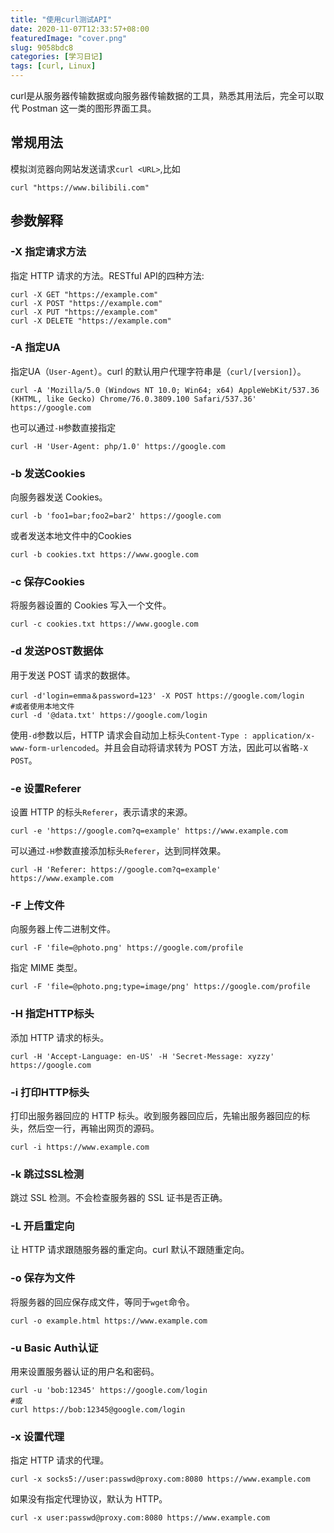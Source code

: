 ```yaml
---
title: "使用curl测试API"
date: 2020-11-07T12:33:57+08:00
featuredImage: "cover.png"
slug: 9058bdc8
categories: [学习日记]
tags: [curl, Linux]
---
```


curl是从服务器传输数据或向服务器传输数据的工具，熟悉其用法后，完全可以取代 Postman 这一类的图形界面工具。

<!--more-->

## 常规用法

模拟浏览器向网站发送请求`curl <URL>`,比如

```shell
curl "https://www.bilibili.com"
```

## 参数解释

### -X 指定请求方法

指定 HTTP 请求的方法。RESTful API的四种方法:

```shell
curl -X GET "https://example.com"
curl -X POST "https://example.com"
curl -X PUT "https://example.com"
curl -X DELETE "https://example.com"
```
### -A 指定UA

指定UA（`User-Agent`）。curl 的默认用户代理字符串是（`curl/[version]`）。

```shell
curl -A 'Mozilla/5.0 (Windows NT 10.0; Win64; x64) AppleWebKit/537.36 (KHTML, like Gecko) Chrome/76.0.3809.100 Safari/537.36' https://google.com
```

也可以通过`-H`参数直接指定

```shell
curl -H 'User-Agent: php/1.0' https://google.com
```

### -b 发送Cookies

向服务器发送 Cookies。

```shell
curl -b 'foo1=bar;foo2=bar2' https://google.com
```

或者发送本地文件中的Cookies

```shell
curl -b cookies.txt https://www.google.com
```

### -c 保存Cookies

将服务器设置的 Cookies 写入一个文件。

```shell
curl -c cookies.txt https://www.google.com
```

### -d 发送POST数据体

用于发送 POST 请求的数据体。

```shell
curl -d'login=emma＆password=123' -X POST https://google.com/login
#或者使用本地文件
curl -d '@data.txt' https://google.com/login
```

使用`-d`参数以后，HTTP 请求会自动加上标头`Content-Type : application/x-www-form-urlencoded`。并且会自动将请求转为 POST 方法，因此可以省略`-X POST`。

### -e 设置Referer

设置 HTTP 的标头`Referer`，表示请求的来源。

```shell
curl -e 'https://google.com?q=example' https://www.example.com
```

可以通过`-H`参数直接添加标头`Referer`，达到同样效果。

```shell
curl -H 'Referer: https://google.com?q=example' https://www.example.com
```

### -F 上传文件

向服务器上传二进制文件。

```shell
curl -F 'file=@photo.png' https://google.com/profile
```

指定 MIME 类型。

```shell
curl -F 'file=@photo.png;type=image/png' https://google.com/profile
```

### -H 指定HTTP标头

添加 HTTP 请求的标头。

```shell
curl -H 'Accept-Language: en-US' -H 'Secret-Message: xyzzy' https://google.com
```

### -i 打印HTTP标头

打印出服务器回应的 HTTP 标头。收到服务器回应后，先输出服务器回应的标头，然后空一行，再输出网页的源码。

```shell
curl -i https://www.example.com
```

### -k 跳过SSL检测

跳过 SSL 检测。不会检查服务器的 SSL 证书是否正确。

### -L 开启重定向

让 HTTP 请求跟随服务器的重定向。curl 默认不跟随重定向。

### -o 保存为文件

将服务器的回应保存成文件，等同于`wget`命令。

```shell
curl -o example.html https://www.example.com
```

### -u Basic Auth认证

用来设置服务器认证的用户名和密码。

```shell
curl -u 'bob:12345' https://google.com/login
#或
curl https://bob:12345@google.com/login
```

### -x 设置代理

指定 HTTP 请求的代理。

```shell
curl -x socks5://user:passwd@proxy.com:8080 https://www.example.com
```

如果没有指定代理协议，默认为 HTTP。

```shell
curl -x user:passwd@proxy.com:8080 https://www.example.com
```

